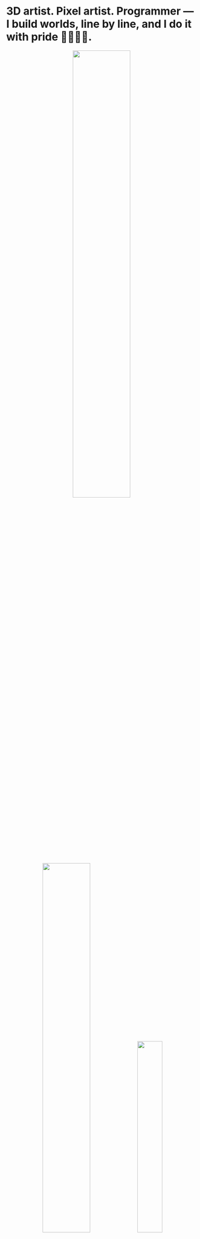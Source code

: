 # 3D artist. Pixel artist. Programmer — I build worlds, line by line, and I do it with pride 🏳️‍🌈🏳️‍⚧️.
<div align="center">
  <img src="https://github-readme-stats.vercel.app/api?username=biancaalgarcia&theme=aura&hide_border=true&include_all_commits=true&count_private=true" width="55%" /> </br>
  <img src="https://github-readme-streak-stats.herokuapp.com/?user=biancaalgarcia&theme=aura&hide_border=true" width="50%" />
  <img src="https://github-readme-stats.vercel.app/api/top-langs/?username=biancaalgarcia&theme=aura&hide_border=true&include_all_commits=true&count_private=true&layout=compact" width="36%" /> </br>
</div>

<div align="center">
  
</div>

